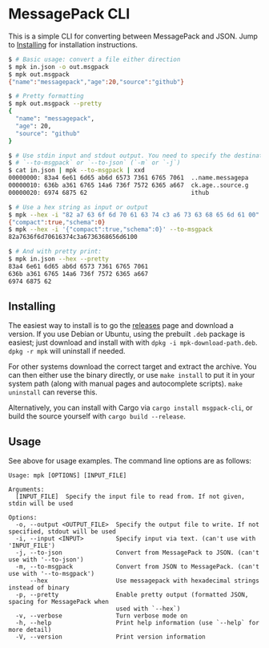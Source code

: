 # MessagePack CLI

This is a simple CLI for converting between MessagePack and JSON. Jump to
[Installing](#installing) for installation instructions.

```sh
$ # Basic usage: convert a file either direction
$ mpk in.json -o out.msgpack
$ mpk out.msgpack
{"name":"messagepack","age":20,"source":"github"}

$ # Pretty formatting
$ mpk out.msgpack --pretty
{
  "name": "messagepack",
  "age": 20,
  "source": "github"
}

$ # Use stdin input and stdout output. You need to specify the destination type with
$ # `--to-msgpack` or `--to-json` (`-m` or `-j`)
$ cat in.json | mpk --to-msgpack | xxd
00000000: 83a4 6e61 6d65 ab6d 6573 7361 6765 7061  ..name.messagepa
00000010: 636b a361 6765 14a6 736f 7572 6365 a667  ck.age..source.g
00000020: 6974 6875 62                             ithub

$ # Use a hex string as input or output
$ mpk --hex -i "82 a7 63 6f 6d 70 61 63 74 c3 a6 73 63 68 65 6d 61 00" --to-json
{"compact":true,"schema":0}
$ mpk --hex -i '{"compact":true,"schema":0}' --to-msgpack
82a7636f6d70616374c3a6736368656d6100

$ # And with pretty print:
$ mpk in.json --hex --pretty
83a4 6e61 6d65 ab6d 6573 7361 6765 7061
636b a361 6765 14a6 736f 7572 6365 a667
6974 6875 62
```

## Installing

The easiest way to install is to go the [releases] page and download a version.
If you use Debian or Ubuntu, using the prebuilt `.deb` package is easiest; just
download and install with with `dpkg -i mpk-download-path.deb`.
`dpkg -r mpk` will uninstall if needed.

For other systems download the correct target and extract the archive. You can
then either use the binary directly, or use `make install` to put it in your
system path (along with manual pages and autocomplete scripts). `make uninstall`
can reverse this.

Alternatively, you can install with Cargo via `cargo install msgpack-cli`, or
build the source yourself with `cargo build --release`.

[releases]: https://github.com/pluots/mpk/releases

## Usage

See above for usage examples. The command line options are as follows:

```
Usage: mpk [OPTIONS] [INPUT_FILE]

Arguments:
  [INPUT_FILE]  Specify the input file to read from. If not given, stdin will be used

Options:
  -o, --output <OUTPUT_FILE>  Specify the output file to write. If not specified, stdout will be used
  -i, --input <INPUT>         Specify input via text. (can't use with 'INPUT_FILE')
  -j, --to-json               Convert from MessagePack to JSON. (can't use with '--to-json')
  -m, --to-msgpack            Convert from JSON to MessagePack. (can't use with '--to-msgpack')
      --hex                   Use messagepack with hexadecimal strings instead of binary
  -p, --pretty                Enable pretty output (formatted JSON, spacing for MessagePack when
                              used with `--hex`)
  -v, --verbose               Turn verbose mode on
  -h, --help                  Print help information (use `--help` for more detail)
  -V, --version               Print version information
```
